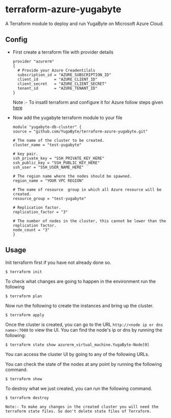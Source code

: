 # terraform-azure-yugabyte
A Terraform module to deploy and run YugaByte on Microsoft Azure Cloud.

## Config
* First create a terraform file with provider details 
  ```
  provider "azurerm" 
  { 
    # Provide your Azure Creadentilals 
    subscription_id = "AZURE_SUBSCRIPTION_ID"
    client_id       = "AZURE_CLIENT_ID"
    client_secret   = "AZURE_CLIENT_SECRET"
    tenant_id       = "AZURE_TENANT_ID"
  }
  ```
  Note :- To insatll terraform and configure it for Azure follow steps given [here](https://docs.microsoft.com/en-gb/azure/virtual-machines/linux/terraform-install-configure)

* Now add the yugabyte terraform module to your file 
  ```
  module "yugabyte-db-cluster" {
  source = "github.com/YugaByte/terraform-azure-yugabyte.git"

  # The name of the cluster to be created.
  cluster_name = "test-yugabyte"

  # key pair.
  ssh_private_key = "SSH_PRIVATE_KEY_HERE"
  ssh_public_key = "SSH_PUBLIC_KEY_HERE"
  ssh_user = "SSH_USER_NAME_HERE"

  # The region name where the nodes should be spawned.
  region_name = "YOUR VPC REGION"

  # The name of resource  group in which all Azure resource will be created. 
  resource_group = "test-yugabyte"

  # Replication factor.
  replication_factor = "3"

  # The number of nodes in the cluster, this cannot be lower than the replication factor.
  node_count = "3"
  }
  ```


## Usage

Init terraform first if you have not already done so.

```
$ terraform init
```

To check what changes are going to happen in the environment run the following 

```
$ terraform plan
```


Now run the following to create the instances and bring up the cluster.

```
$ terraform apply
```

Once the cluster is created, you can go to the URL `http://<node ip or dns name>:7000` to view the UI. You can find the node's ip or dns by running the following:

```
$ terraform state show azurerm_virtual_machine.YugaByte-Node[0]
```

You can access the cluster UI by going to any of the following URLs.

You can check the state of the nodes at any point by running the following command.

```
$ terraform show
```

To destroy what we just created, you can run the following command.

```
$ terraform destroy
```
`Note:- To make any changes in the created cluster you will need the terraform state files. So don't delete state files of Terraform.`

